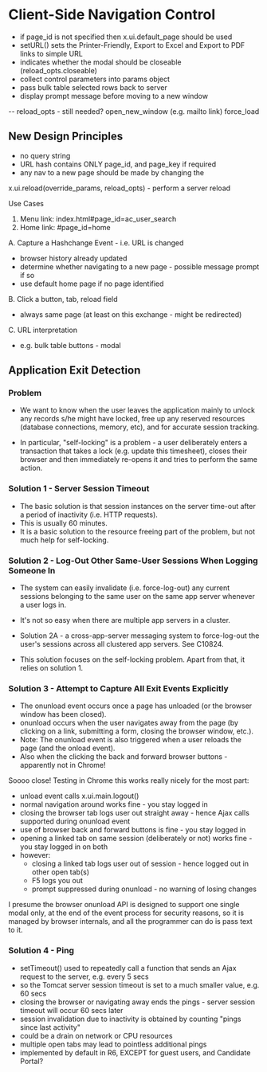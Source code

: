 
# Client-Side Navigation Control

* if page_id is not specified then x.ui.default_page should be used
* setURL() sets the Printer-Friendly, Export to Excel and Export to PDF links to simple URL
* indicates whether the modal should be closeable (reload_opts.closeable)
* collect control parameters into params object
* pass bulk table selected rows back to server
* display prompt message before moving to a new window

-- reload_opts - still needed?
open_new_window (e.g. mailto link)
force_load


## New Design Principles

* no query string
* URL hash contains ONLY page_id, and page_key if required
* any nav to a new page should be made by changing the




x.ui.reload(override_params, reload_opts) - perform a server reload


Use Cases
1. Menu link: index.html#page_id=ac_user_search
2. Home link: #page_id=home



A. Capture a Hashchange Event - i.e. URL is changed
  - browser history already updated
  - determine whether navigating to a new page - possible message prompt if so
  - use default home page if no page identified

B. Click a button, tab, reload field
  - always same page (at least on this exchange - might be redirected)

C. URL interpretation
  - e.g. bulk table buttons - modal



## Application Exit Detection

### Problem
* We want to know when the user leaves the application mainly to unlock any records s/he might have locked,
free up any reserved resources (database connections, memory, etc), and for accurate session tracking.

* In particular, "self-locking" is a problem - a user deliberately enters a transaction that takes a lock
(e.g. update this timesheet), closes their browser and then immediately re-opens it and tries to perform
the same action.


### Solution 1 - Server Session Timeout
* The basic solution is that session instances on the server time-out after a period of inactivity (i.e.
HTTP requests).
* This is usually 60 minutes.
* It is a basic solution to the resource freeing part of the problem, but not much help for self-locking.


### Solution 2 - Log-Out Other Same-User Sessions When Logging Someone In
* The system can easily invalidate (i.e. force-log-out) any current sessions belonging to the same user on the
same app server whenever a user logs in.

* It's not so easy when there are multiple app servers in a cluster.

* Solution 2A - a cross-app-server messaging system to force-log-out the user's sessions across all clustered
app servers. See C10824.

* This solution focuses on the self-locking problem. Apart from that, it relies on solution 1.


### Solution 3 - Attempt to Capture All Exit Events Explicitly
* The onunload event occurs once a page has unloaded (or the browser window has been closed).
* onunload occurs when the user navigates away from the page (by clicking on a link, submitting a form, closing the browser window, etc.).
* Note: The onunload event is also triggered when a user reloads the page (and the onload event).
* Also when the clicking the back and forward browser buttons - apparently not in Chrome!

Soooo close! Testing in Chrome this works really nicely for the most part:
* unload event calls x.ui.main.logout()
* normal navigation around works fine - you stay logged in
* closing the browser tab logs user out straight away - hence Ajax calls supported during onunload event
* use of browser back and forward buttons is fine - you stay logged in
* opening a linked tab on same session (deliberately or not) works fine - you stay logged in on both
* however:
  * closing a linked tab logs user out of session - hence logged out in other open tab(s)
  * F5 logs you out
  * prompt suppressed during onunload - no warning of losing changes

I presume the browser onunload API is designed to support one single modal only, at the end of the event process
for security reasons, so it is managed by browser internals, and all the programmer can do is pass text to it.


### Solution 4 - Ping
* setTimeout() used to repeatedly call a function that sends an Ajax request to the server, e.g. every 5 secs
* so the Tomcat server session timeout is set to a much smaller value, e.g. 60 secs
* closing the browser or navigating away ends the pings - server session timeout will occur 60 secs later
* session invalidation due to inactivity is obtained by counting "pings since last activity"
* could be a drain on network or CPU resources
* multiple open tabs may lead to pointless additional pings
* implemented by default in R6, EXCEPT for guest users, and Candidate Portal?

